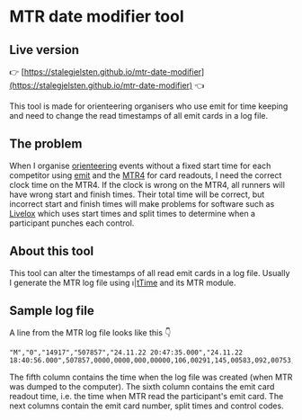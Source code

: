 # MTR date modifier tool

## Live version

👉 [https://stalegjelsten.github.io/mtr-date-modifier](https://stalegjelsten.github.io/mtr-date-modifier) 👈

This tool is made for orienteering organisers who use emit for time keeping and need to change the read timestamps of all emit cards in a log file.

## The problem

When I organise [orienteering](https://en.wikipedia.org/wiki/Orienteering) events without a fixed start time for each competitor using [emit](https://emit.no/en/) and the [MTR4](https://emit.no/support-base/emit-mini-time-recorder-mtr4/) for card readouts, I need the correct clock time on the MTR4. If the clock is wrong on the MTR4, all runners will have wrong start and finish times. Their total time will be correct, but incorrect start and finish times will make problems for software such as [Livelox](https://livelox.com/) which uses start times and split times to determine when a participant punches each control.

## About this tool

This tool can alter the timestamps of all read emit cards in a log file. Usually I generate the MTR log file using ı|[tTime](https://ttime.matthey.no/) and its MTR module. 

## Sample log file

A line from the MTR log file looks like this 👇
```
"M","0","14917","507857","24.11.22 20:47:35.000","24.11.22 18:40:56.000",507857,0000,0000,000,00000,106,00291,145,00583,092,00753,139,00983,143,02101,119,02225,100,02320,250,02560,000,00000,000,00000,000,00000,000,00000,000,00000,000,00000,000,00000,000,00000,000,00000,000,00000,000,00000,000,00000,000,00000,000,00000,000,00000,000,00000,000,00000,000,00000,000,00000,000,00000,000,00000,000,00000,000,00000,000,00000,000,00000,000,00000,000,00000,000,00000,000,00000,000,00000,000,00000,000,00000,000,00000,000,00000,000,00000,000,00000,000,00000,000,00000,000,00000,000,00000,000,00000,0006402
```
The fifth column contains the time when the log file was created (when MTR was dumped to the computer). The sixth column contains the emit card readout time, i.e. the time when MTR read the participant's emit card. The next columns contain the emit card number, split times and control codes. 